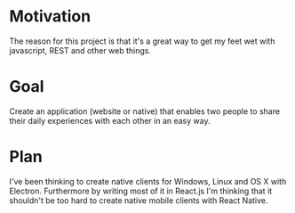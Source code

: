# Motivation
The reason for this project is that it's a great way to get my feet wet with javascript, REST and other web things.

# Goal
Create an application (website or native) that enables two people to share their daily experiences with each other in an easy way.

# Plan
I've been thinking to create native clients for Windows, Linux and OS X with Electron.
Furthermore by writing most of it in React.js I'm thinking that it shouldn't be too hard to create native mobile clients with React Native.
